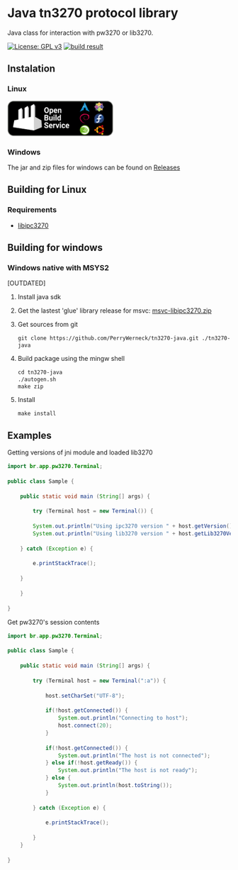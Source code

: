 # Java tn3270 protocol library

Java class for interaction with pw3270 or lib3270.

[![License: GPL v3](https://img.shields.io/badge/License-GPL%20v3-blue.svg)](https://www.gnu.org/licenses/gpl-3.0)
[![build result](https://build.opensuse.org/projects/home:PerryWerneck:pw3270/packages/tn3270-java/badge.svg?type=percent)](https://build.opensuse.org/package/show/home:PerryWerneck:pw3270/tn3270-java)

## Instalation

### Linux

[<img src="https://raw.githubusercontent.com/PerryWerneck/pw3270/master/branding/obs-badge-en.svg" alt="Download from open build service" height="80px">](https://software.opensuse.org/download.html?project=home%3APerryWerneck%3Apw3270&package=tn3270-java)

### Windows

The jar and zip files for windows can be found on [Releases](../../releases)

## Building for Linux

### Requirements

 * [libipc3270](../../../libipc3270)

## Building for windows

### Windows native with MSYS2

[OUTDATED]

1. Install java sdk

2. Get the lastest 'glue' library release for msvc: [msvc-libipc3270.zip](../../libipc3270/releases)

3. Get sources from git

	```shell
	git clone https://github.com/PerryWerneck/tn3270-java.git ./tn3270-java
	```

4. Build package using the mingw shell

	```shell
	cd tn3270-java
	./autogen.sh
	make zip
	```
5. Install

	```shell
	make install
	```

## Examples

Getting versions of jni module and loaded lib3270

```java
import br.app.pw3270.Terminal;

public class Sample {

    public static void main (String[] args) {

        try (Terminal host = new Terminal()) {

		System.out.println("Using ipc3270 version " + host.getVersion() + "-" + host.getRevision());
		System.out.println("Using lib3270 version " + host.getLib3270Version() + "-" + host.getLib3270Revision()); 
		    
	} catch (Exception e) {

		e.printStackTrace();

	}
        
    }
    
}
```

Get pw3270's session contents

```java
import br.app.pw3270.Terminal;

public class Sample {

	public static void main (String[] args) {

		try (Terminal host = new Terminal(":a")) {
			
			host.setCharSet("UTF-8");
			
			if(!host.getConnected()) {
				System.out.println("Connecting to host");
				host.connect(20);
			}

			if(!host.getConnected()) {
				System.out.println("The host is not connected");
			} else if(!host.getReady()) {
				System.out.println("The host is not ready");
			} else {
				System.out.println(host.toString());
			}
		        
		} catch (Exception e) {
		
			e.printStackTrace();

		}
	}
    
}
```

